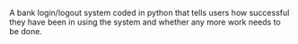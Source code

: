 A bank login/logout system coded in python that tells users how successful they have been in using the system and whether any more work needs to be done.
